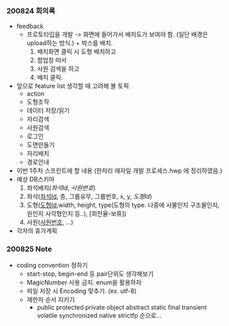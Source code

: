 ### 200824 회의록

- feedback
  - 프로토타입을 개발 -> 화면에 들어가서 배치도가 보여야 함. (일단 배경은 upload하는 방식.) + 박스를 배치.
    1. 배치화면 클릭 시 도형 배치하고
    2. 팝업창 떠서
    3. 사원 검색을 하고
    4. 배치 클릭.
- 앞으로 feature list 생각할 때 고려해 볼 토픽
  - action
  - 도형조작
  - 데이터 저장/읽기
  - 자리검색
  - 사원검색
  - 로그인
  - 도면만들기
  - 자리배치
  - 경로안내
- 이번 1주차 스프린트에 할 내용 (한자리 애자일 개발 프로세스.hwp 에 정리하였음.)
- 예상 DB스키마
  1. 좌석배치(*좌석Id*, *사원번호*)
  2. 좌석(<u>좌석Id</u>, 층, 그룹유무, 그룹번호, x, y, *도형Id*)
  3. 도형(<u>도형Id</u>,width, height, type(도형의 type. 나중에 사물인지 구조물인지, 원인지 사각형인지 등..), [회전율-보류])
  4. 사원(<u>사원번호</u>, ...)
- 각자의 휴가계획

### 200825 Note

* coding convention 정하기
  - start-stop, begin-end 등 pair단위도 생각해보기
  - MagicNumber 사용 금지. enum을 활용하자
  - 파일 저장 시 Encoding 맞추기. (ex. utf-8)
  - 제한자 순서 지키기 
    - public protected private object abstract static final transient volatile synchronized native strictfp 순으로...